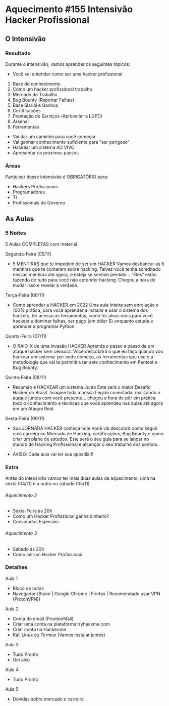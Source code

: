 
# Aquecimento #155 Intensivão Hacker Profissional
  
## O Intensivão

### Resultado
Durante o intensivão, vamos aprender os seguintes tópicos:

* Você vai entender como ser uma hacker profissional

1. Base de conhecimento
2. Como um hacker profissional trabalha
3. Mercado de Trabalho
4. Bug Bounty (Reportar Falhas)
5. Base Slarial e Ganhos
6. Certificações
7. Prestação de Serviços (Aproveitar a LGPD)
8. Arsenal
9. Ferramentas

* Vai dar um caminho para você começar
* Vai ganhar conhecimento suficiente para "ser perigoso"
* Hackear um sistema AO VIVO
* Apresentar os próximos passos

### Áreas
Participar desse intensivão é OBRIGATÓRIO para:

* Hackers Profissionais
* Programadores
* TI
* Profissionais do Governo

## As Aulas

### 5 Noites

5 Aulas COMPLETAS com material

Segunda-Feira (05/11)

* 5 MENTIRAS que te impedem de ser um HACKER
Vamos desbancar as 5 mentiras que te contaram sobre hacking. Talvez você tenha acreditado nessas
mentiras até agora, e esteja se sentido perdido... “Eles” estão fazendo de tudo para você não aprender
hacking. Chegou a hora de mudar isso e revelar a verdade.

Terça-Feira (06/11)

* Como aprender a HACKER em 2022
Uma aula inteira sem enrolação e 100% prática, para você aprender a instalar e usar o sistema dos hackers,
ter acesso às ferramentas, como ter alvos reais para você hackear e dominar falhas, ser pago (em dólar $)
enquanto estuda e aprender a programar Python.

Quarta-Feira (07/11)

* O RAIO-X de uma Invasão HACKER
Aprenda o passo a passo de um ataque hacker sem censura. Você descobrirá o que eu faço quando vou
hackear um sistema: por onde começo, as ferramentas que uso e a metodologia que vai te permitir usar este
conhecimento em Pentest e Bug Bounty. 

Quinta-Feira (08/11)

* Resumão e HACKEAR um sistema Junto
Este será o maior Desafio Hacker do Brasil. Imagine toda a nossa Legião conectada, realizando o ataque
juntos com você presente... chegou a hora de pôr em prática todo o conhecimento e técnicas que você
aprendeu nas aulas até agora em um Ataque Real.

Sexta-Feira (09/11)

* Sua JORNADA HACKER começa hoje
Você vai descobrir como seguir uma carreira no Mercado de Hacking, certificações, Bug Bounty e como criar
um plano de estudos. Este será o seu guia para se lançar no mundo do Hacking Profissional e alcançar o seu
trabalho dos sonhos.

* AVISO: Cada aula vai ter sua apostila!!!

### Extra
Antes do intensivão vamos ter mais duas aulas de aquecimento, uma na sexta (04/11) e a outra no sábado (05/11)

###### Aquecimento 2
* Sexta-Feira às 20h
* Como um Hacker Profissional ganha dinheiro?
* Convidados Especiais

###### Aquecimento 3
* Sábado às 20h
* Como ser um Hacker Profissional

### Detalhes

Aula 1
* Bloco de notas
* Navegador (Brave | Google Chrome | Firefox | Recomendado usar VPN (ProtonVPN))

Aula 2
* Conta de email (ProntonMail)
* Criar uma conta na plataforma tryhackme.com
* Criar conta na Hackerone
* Kali Linux ou Termux (Vamos instalar juntos)

Aula 3
* Tudo Pronto
* Um alvo

Aula 4
* Tudo Pronto

Aula 5
* Dúvidas sobre mercado e carreira
